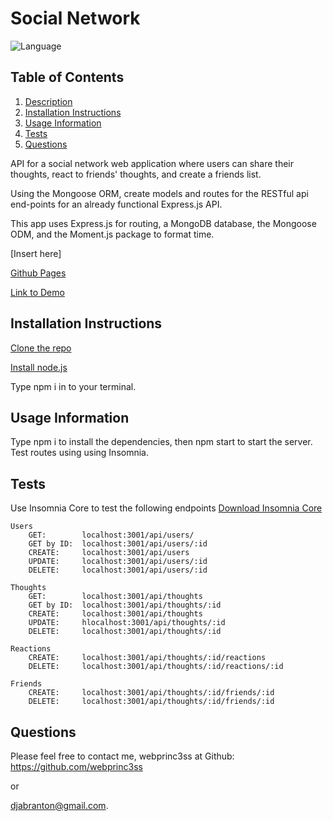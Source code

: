 # Social Network

   ![Language](https://img.shields.io/badge/Lang-JavaScript-yellow)

  ## Table of Contents
  1. [Description](#description)
  2. [Installation Instructions](#installation-instructions)
  3. [Usage Information](#usage-information)
  4. [Tests](#tests)
  5. [Questions](#questions)

API for a social network web application where users can share their thoughts, react to friends' thoughts, and create a friends list.

Using the Mongoose ORM, create models and routes for the RESTful api end-points for an already functional Express.js API.  

This app uses Express.js for routing, a MongoDB database, the Mongoose ODM, and the Moment.js package to format time. 

[Insert here]

  [Github Pages](https://github.com/webprinc3ss/social-network)

  [Link to Demo](https://drive.google.com/file/d/150fot3lkTtuUIntXz6A6Bh_7sP0vW6gg/view)

  ## Installation Instructions

[Clone the repo](git@github.com:webprinc3ss/social-network.git)

[Install node.js](https://nodejs.org/en/)

Type npm i in to your terminal.
   
  ## Usage Information
Type npm i to install the dependencies, then npm start to start the server. Test routes using using Insomnia.

  ## Tests
  Use Insomnia Core to test the following endpoints
  [Download Insomnia Core](https://insomnia.rest/download/core/)

    Users
        GET:        localhost:3001/api/users/
        GET by ID:  localhost:3001/api/users/:id
        CREATE:     localhost:3001/api/users
        UPDATE:     localhost:3001/api/users/:id
        DELETE:     localhost:3001/api/users/:id

    Thoughts
        GET:        localhost:3001/api/thoughts
        GET by ID:  localhost:3001/api/thoughts/:id
        CREATE:     localhost:3001/api/thoughts
        UPDATE:     hlocalhost:3001/api/thoughts/:id
        DELETE:     localhost:3001/api/thoughts/:id

    Reactions
        CREATE:     localhost:3001/api/thoughts/:id/reactions
        DELETE:     localhost:3001/api/thoughts/:id/reactions/:id

    Friends
        CREATE:     localhost:3001/api/thoughts/:id/friends/:id
        DELETE:     localhost:3001/api/thoughts/:id/friends/:id

  ## Questions
  Please feel free to contact me, webprinc3ss at Github: https://github.com/webprinc3ss 

  or

  djabranton@gmail.com. 